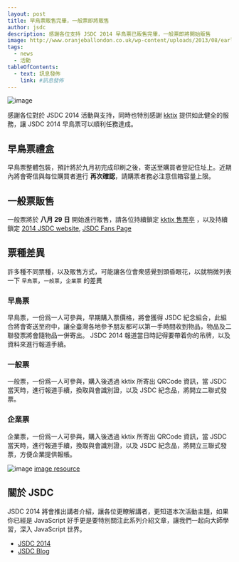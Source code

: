 ```yaml
---
layout: post
title: 早鳥票販售完畢，一般票即將販售
author: jsdc
description: 感謝各位支持 JSDC 2014 早鳥票已販售完畢，一般票即將開始販售
image: http://www.oranjeballondon.co.uk/wp-content/uploads/2013/08/earlybirdtickets1.jpg
tags:
  - news
  - 活動
tableOfContents:
  - text: 訊息發佈
    link: #訊息發佈
---
```


![image](http://www.oranjeballondon.co.uk/wp-content/uploads/2013/08/earlybirdtickets1.jpg)

感謝各位對於  JSDC 2014 活動與支持，同時也特別感謝 [kktix](https://kktix.com/) 提供如此健全的服務，讓 JSDC 2014 早鳥票可以順利任務達成。

## 早鳥票禮盒

早鳥票整體包裝，預計將於九月初完成印刷之後，寄送至購買者登記住址上。近期內將會寄信與每位購買者進行 **再次確認**，請購票者務必注意信箱容量上限。

## 一般票販售

一般票將於 **八月 29 日** 開始進行販售，請各位持續鎖定 [kktix 售票亭](http://jsdc-tw.kktix.cc/events/jsdc2014) ，以及持續鎖定 [2014 JSDC website](http://2014.jsdc.tw),  [JSDC Fans Page](https://www.facebook.com/JSDC.TW)

## 票種差異

許多種不同票種，以及販售方式，可能讓各位會衆感覺到頭昏眼花，以就稍微列表一下 `早鳥票`，`一般票`，`企業票` 的差異

### 早鳥票

早鳥票，一份爲一人可參與，早期購入票價格，將會獲得 JSDC 紀念組合，此組合將會寄送至府中，讓全臺灣各地參予朋友都可以第一手時間收到物品，物品及二聯發票將會隨物品一併寄出。 JSDC 2014 報道當日時記得要帶着你的吊牌，以及資料來進行報道手續。

### 一般票

一般票，一份爲一人可參與，購入後透過 kktix 所寄出 QRCode 資訊，當 JSDC 當天時，進行報道手續，換取與會識別證，以及 JSDC 紀念品，將開立二聯式發票。

### 企業票

企業票，一份爲一人可參與，購入後透過 kktix 所寄出 QRCode 資訊，當 JSDC 當天時，進行報道手續，換取與會識別證，以及 JSDC 紀念品，將開立三聯式發票，方便企業提供報帳。

![image](http://img2.wikia.nocookie.net/__cb20110408184551/kungfupanda/images/9/93/ShifuGreen.JPG)
[image resource](http://img2.wikia.nocookie.net/__cb20110408184551/kungfupanda/images/9/93/ShifuGreen.JPG)

## 關於 JSDC

JSDC 2014 將會推出講者介紹，讓各位更瞭解講者，更知道本次活動主題，如果你已經是 JavaScript 好手更是要特別關注此系列介紹文章，讓我們一起向大師學習，深入 JavaScript 世界。

 * [JSDC 2014](http://2014.jsdc.tw/)
 * [JSDC Blog](http://blog.jsdc.tw/)
